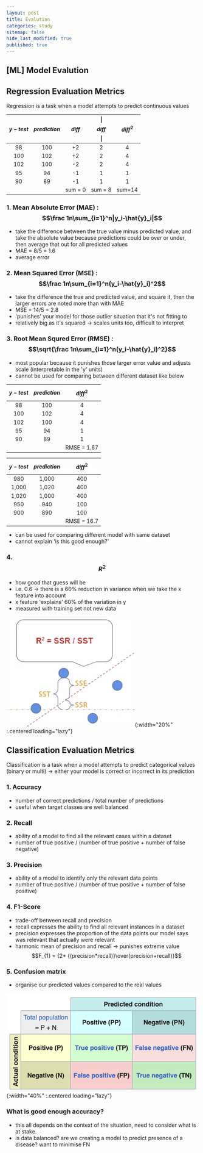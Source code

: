 ```yaml
---
layout: post
title: Evalution
categories: study
sitemap: false
hide_last_modified: true
published: true
---
```

## [ML] Model Evalution

## Regression Evaluation Metrics
Regression is a task when a model attempts to predict continuous values

| $${y-test}$$ | $${prediction}$$ | $${diff}$$ | &#124;$${diff}$$&#124; | $${diff}^2$$ |
|:-----------:|:-----------:|:-----------:|:-----------:|:-----------:|
| 98          | 100         | +2          | 2           | 4 |
| 100         | 102         | +2          | 2           | 4 |
| 102         | 100         | -2          | 2           | 4 |
| 95          | 94          | -1          | 1           | 1 |
| 90          | 89          | -1          | 1           | 1 |
| | | sum = 0 | sum = 8 | sum=14 |

### 1. Mean Absolute Error (MAE) : $$\frac 1n\sum_{i=1}^n|y_i-\hat{y}_i|$$
* take the difference between the true value minus predicted value, and take the absolute value because predictions could be over or under, then average that out for all predicted values
* MAE = 8/5 = 1.6
* average error

### 2. Mean Squared Error (MSE) : $$\frac 1n\sum_{i=1}^n(y_i-\hat{y}_i)^2$$
* take the difference the true and predicted value, and square it, then the larger errors are noted more than with MAE
* MSE = 14/5 = 2.8
* 'punishes' your model for those outlier situation that it's not fitting to
* relatively big as it's squared -> scales units too, difficult to interpret

### 3. Root Mean Squred Error (RMSE) :  $$\sqrt{\frac 1n\sum_{i=1}^n(y_i-\hat{y}_i)^2}$$
* most popular because it punishes those larger error value and adjusts scale (interpretable in the 'y' units)
* cannot be used for comparing between different dataset like below

| $${y-test}$$ | $${prediction}$$ | $${diff}^2$$ |
|:-----------:|:-----------:|:-----------:|
| 98          | 100         | 4 |
| 100         | 102         | 4 |
| 102         | 100         | 4 |
| 95          | 94          | 1 |
| 90          | 89          | 1 |
| | | RMSE = 1.67|

| $${y-test}$$ | $${prediction}$$ | $${diff}^2$$ |
|:-----------:|:-----------:|:-----------:|
| 980         | 1,000       | 400 |
| 1,000       | 1,020       | 400 |
| 1,020       | 1,000       | 400 |
| 950         | 940         | 100 |
| 900         | 890         | 100 |
| | | RMSE = 16.7|

* can be used for comparing different model with same dataset
* cannot explain 'is this good enough?'

### 4. $${R}^2$$
* how good that guess will be
* i.e. 0.6 -> there is a 60% reduction in variance when we take the x feature into account
* x feature 'explains' 60% of the variation in y
* measured with training set not new data

![evaluation-1](/assets/img/post/study/RSquared.png){:width="20%" :.centered loading="lazy"}

## Classification Evaluation Metrics
Classification is a task when a model attempts to predict categorical values (binary or multi)
-> either your model is correct or incorrect in its prediction

### 1. Accuracy
* number of correct predictions / total number of predictions
* useful when target classes are well balanced

### 2. Recall
* ability of a model to find all the relevant cases within a dataset
* number of true positive / (number of true positive + number of false negative)

### 3. Precision
* ability of a model to identify only the relevant data points
* number of true positive / (number of true positive + number of false positive)

### 4. F1-Score
* trade-off between recall and precision
* recall expresses the ability to find all relevant instances in a dataset
* precision expresses the proportion of the data points our model says was relevant that actually were relevant
* harmonic mean of precision and recall -> punishes extreme value
$$F_{1} = {2* {(precision*recall)}\over(precision+recall)}$$

### 5. Confusion matrix
* organise our predicted values compared to the real values 

![evaluation-2](/assets/img/post/study/ConfusionMatrix.png){:width="40%" :.centered loading="lazy"}

### What is good enough accuracy?
* this all depends on the context of the situation, need to consider what is at stake.
* is data balanced? are we creating a model to predict presence of a disease? want to minimise FN
